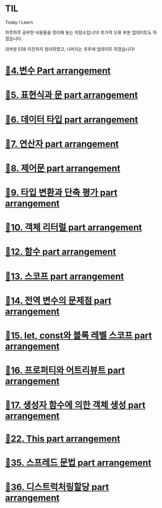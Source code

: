 # TIL

Today I Learn

하루하루 공부한 내용들을 정리해 놓는 저장소입니다!
추가적 오류 부분 업데이트도 하겠습니다.

대부분 ES6 이전까지 정리하였고, 나머지는 추후에 업데이트 하겠습니다!

# [🎈4.변수 Part arrangement](https://github.com/dunamisyoung/TIL/blob/master/ValinaJs/chapter04.md)

# [🎈5. 표현식과 문 part arrangement](https://github.com/dunamisyoung/TIL/blob/master/ValinaJs/chapter05.md)

# [🎈6. 데이터 타입 part arrangement](https://github.com/dunamisyoung/TIL/blob/master/ValinaJs/chapter06.md)

# [🎈7. 연산자 part arrangement](https://github.com/dunamisyoung/TIL/blob/master/ValinaJs/chapter07.md)

# [🎈8. 제어문 part arrangement](https://github.com/dunamisyoung/TIL/blob/master/ValinaJs/chapter08.md)

# [🎈9. 타입 변환과 단축 평가 part arrangement](https://github.com/dunamisyoung/TIL/blob/master/ValinaJs/chapter09.md)

# [🎈10. 객체 리터럴 part arrangement](https://github.com/dunamisyoung/TIL/blob/master/ValinaJs/chapter010.md)

# [🎈12. 함수 part arrangement](https://github.com/dunamisyoung/TIL/blob/master/ValinaJs/chapter12.md)

# [🎈13. 스코프 part arrangement](https://github.com/dunamisyoung/TIL/blob/master/ValinaJs/chapter13.md)

# [🎈14. 전역 변수의 문제점 part arrangement](https://github.com/dunamisyoung/TIL/blob/master/ValinaJs/chapter14.md)

# [🎈15. let, const와 블록 레벨 스코프 part arrangement](https://github.com/dunamisyoung/TIL/blob/master/ValinaJs/chapter15.md)

# [🎈16. 프로퍼티와 어트리뷰트 part arrangement](https://github.com/dunamisyoung/TIL/blob/master/ValinaJs/chapter16.md)

# [🎈17. 생성자 함수에 의한 객체 생성 part arrangement](https://github.com/dunamisyoung/TIL/blob/master/ValinaJs/chapter17.md)

# [🎈22. This part arrangement](https://github.com/dunamisyoung/TIL/blob/master/ValinaJs/chapter22.md)

# [🎈35. 스프레드 문법 part arrangement](https://github.com/dunamisyoung/TIL/blob/master/ValinaJs/chapter35.md)

# [🎈36. 디스트럭처링할당 part arrangement](https://github.com/dunamisyoung/TIL/blob/master/ValinaJs/chapter36.md)
